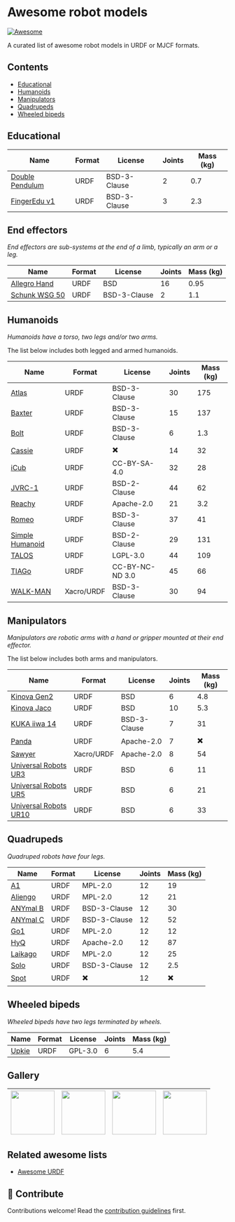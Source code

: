 # Awesome robot models

[![Awesome](https://awesome.re/badge.svg)](https://awesome.re)

A curated list of awesome robot models in URDF or MJCF formats.

## Contents

* [Educational](#educational)
* [Humanoids](#humanoids)
* [Manipulators](#manipulators)
* [Quadrupeds](#quadrupeds)
* [Wheeled bipeds](#wheeled-bipeds)

## Educational

| Name | Format | License | Joints | Mass (kg) |
|------|--------|---------|--------|-----------|
| [Double Pendulum](https://github.com/Gepetto/example-robot-data/tree/master/robots/double_pendulum_description) | URDF | BSD-3-Clause | 2 | 0.7 |
| [FingerEdu v1](https://github.com/Gepetto/example-robot-data/tree/master/robots/finger_edu_description) | URDF | BSD-3-Clause | 3 | 2.3 |

## End effectors

_End effectors are sub-systems at the end of a limb, typically an arm or a leg._

| Name | Format | License | Joints | Mass (kg) |
|------|--------|---------|--------|-----------|
| [Allegro Hand](https://github.com/RobotLocomotion/drake/tree/master/manipulation/models/allegro_hand_description)  | URDF | BSD | 16 | 0.95 |
| [Schunk WSG 50](https://github.com/RobotLocomotion/drake/tree/master/manipulation/models/wsg_50_description) | URDF | BSD-3-Clause | 2 | 1.1 |

## Humanoids

_Humanoids have a torso, two legs and/or two arms._

The list below includes both legged and armed humanoids.

| Name | Format | License | Joints | Mass (kg) |
|------|--------|---------|--------|-----------|
| [Atlas](https://github.com/RobotLocomotion/drake/tree/master/examples/atlas) | URDF | BSD-3-Clause | 30 | 175 |
| [Baxter](https://github.com/RethinkRobotics/baxter_common/tree/master/baxter_description) | URDF | BSD-3-Clause | 15 | 137 |
| [Bolt](https://github.com/Gepetto/example-robot-data/tree/master/robots/bolt_description) | URDF | BSD-3-Clause | 6 | 1.3 |
| [Cassie](https://github.com/UMich-BipedLab/cassie_description) | URDF | ✖️ | 14 | 32 |
| [iCub](https://github.com/Gepetto/example-robot-data/tree/master/robots/icub_description) | URDF | CC-BY-SA-4.0 | 32 | 28 |
| [JVRC-1](https://github.com/stephane-caron/jvrc_description) | URDF | BSD-2-Clause | 44 | 62 |
| [Reachy](https://github.com/aubrune/reachy_description) | URDF | Apache-2.0 | 21 | 3.2 |
| [Romeo](https://github.com/ros-aldebaran/romeo_robot/tree/master/romeo_description) | URDF | BSD-3-Clause | 37 | 41 |
| [Simple Humanoid](https://github.com/laas/simple_humanoid_description) | URDF | BSD-2-Clause | 29 | 131 |
| [TALOS](https://github.com/stack-of-tasks/talos-data) | URDF | LGPL-3.0 | 44 | 109 |
| [TIAGo](https://github.com/Gepetto/example-robot-data/tree/master/robots/tiago_description) | URDF | CC-BY-NC-ND 3.0 | 45 | 66 |
| [WALK-MAN](https://github.com/ADVRHumanoids/iit-walkman-ros-pkg/tree/master/walkman_urdf) | Xacro/URDF | BSD-3-Clause | 30 | 94 |

## Manipulators

_Manipulators are robotic arms with a hand or gripper mounted at their end effector._

The list below includes both arms and manipulators.

| Name | Format | License | Joints | Mass (kg) |
|------|--------|---------|--------|-----------|
| [Kinova Gen2](https://github.com/Gepetto/example-robot-data/tree/master/robots/kinova_description) | URDF | BSD | 6 | 4.8 |
| [Kinova Jaco](https://github.com/RobotLocomotion/drake/tree/master/manipulation/models/jaco_description) | URDF | BSD | 10 | 5.3 |
| [KUKA iiwa 14](https://github.com/RobotLocomotion/drake/tree/master/manipulation/models/iiwa_description) | URDF | BSD-3-Clause | 7 | 31 |
| [Panda](https://github.com/Gepetto/example-robot-data/tree/master/robots/panda_description) | URDF | Apache-2.0 | 7 | ✖️ |
| [Sawyer](https://github.com/RethinkRobotics/sawyer_robot/tree/master/sawyer_description) | Xacro/URDF | Apache-2.0 | 8 | 54 |
| [Universal Robots UR3](https://github.com/Gepetto/example-robot-data/tree/master/robots/ur_description) | URDF | BSD | 6 | 11 |
| [Universal Robots UR5](https://github.com/Gepetto/example-robot-data/tree/master/robots/ur_description) | URDF | BSD | 6 | 21 |
| [Universal Robots UR10](https://github.com/Gepetto/example-robot-data/tree/master/robots/ur_description) | URDF | BSD | 6 | 33 |

## Quadrupeds

_Quadruped robots have four legs._

| Name | Format | License | Joints | Mass (kg) |
|------|--------|---------|--------|-----------|
| [A1](https://github.com/unitreerobotics/unitree_ros/tree/master/robots/a1_description) | URDF | MPL-2.0 | 12 | 19 |
| [Aliengo](https://github.com/unitreerobotics/unitree_ros/tree/master/robots/aliengo_description) | URDF | MPL-2.0 | 12 | 21 |
| [ANYmal B](https://github.com/ANYbotics/anymal_b_simple_description) | URDF | BSD-3-Clause | 12 | 30 |
| [ANYmal C](https://github.com/ANYbotics/anymal_c_simple_description) | URDF | BSD-3-Clause | 12 | 52 |
| [Go1](https://github.com/unitreerobotics/unitree_ros/tree/master/robots/laikago_description) | URDF | MPL-2.0 | 12 | 12 |
| [HyQ](https://github.com/Gepetto/example-robot-data/tree/master/robots/hyq_description) | URDF | Apache-2.0 | 12 | 87 |
| [Laikago](https://github.com/unitreerobotics/unitree_ros/tree/master/robots/laikago_description) | URDF | MPL-2.0 | 12 | 25 |
| [Solo](https://github.com/Gepetto/example-robot-data/tree/master/robots/solo_description) | URDF | BSD-3-Clause | 12 | 2.5 |
| [Spot](https://github.com/clearpathrobotics/spot_ros/tree/master/spot_description) | URDF | ✖️ | 12 | ✖️ |

## Wheeled bipeds

_Wheeled bipeds have two legs terminated by wheels._

| Name | Format | License | Joints | Mass (kg) |
|------|--------|---------|--------|-----------|
| [Upkie](https://github.com/tasts-robots/upkie_description) | URDF | GPL-3.0 | 6 | 5.4 |

## Gallery

| <a href="https://github.com/stephane-caron/jvrc_description"><img src="https://user-images.githubusercontent.com/1189580/161763480-6b2941ad-db98-4f8e-8786-417eefda677e.png" width="100"></a> | <a href="https://github.com/ANYbotics/anymal_b_simple_description"><img src="https://user-images.githubusercontent.com/1189580/161755631-3e23d2a5-431f-4b2c-a740-fee92a38a0cd.png" width="100" height="100"></a> | <a href="https://github.com/ANYbotics/anymal_c_simple_description"><img src="https://user-images.githubusercontent.com/1189580/161755668-75640c95-f6a9-405f-86bc-590a24ab4db6.png" width="100" height="100"></a> | <a href="https://github.com/clearpathrobotics/spot_ros/tree/master/spot_description"><img src="https://user-images.githubusercontent.com/1189580/161756006-10e81cce-cd7b-4888-a384-4defc902621c.png" width="100" height="100"></a> |
|--|--|--|--|

## Related awesome lists

- [Awesome URDF](https://github.com/ami-iit/awesome-urdf)

## 👷 Contribute

Contributions welcome! Read the [contribution guidelines](CONTRIBUTING.md) first.
